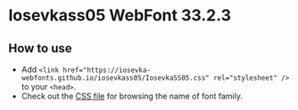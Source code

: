 # Iosevkass05 WebFont 33.2.3

## How to use

- Add `<link href="https://iosevka-webfonts.github.io/iosevkass05/IosevkaSS05.css" rel="stylesheet" />` to your `<head>`.
- Check out the [CSS file](./IosevkaSS05.css) for browsing the name of font family.
